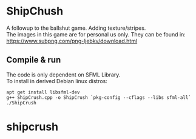 # ShipChush
A followup to the ballshut game. Adding texture/stripes.  
The images in this game are for personal us only. They can be found in:  
https://www.subpng.com/png-ljebkv/download.html

## Compile & run
The code is only dependent on SFML Library.  
To install in derived Debian linux distros:  
```  
apt get install libsfml-dev  
g++ ShipCrush.cpp -o ShipCrush `pkg-config --cflags --libs sfml-all`
./ShipCrush
```  

# shipcrush

